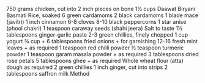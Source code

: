 750 grams chicken, cut into 2 inch pieces on bone
1½ cups Daawat Biryani Basmati Rice, soaked
6 green cardamoms
2 black cardamoms
1 blade mace (javitri)
1 inch cinnamon
6-8 cloves
8-10 black peppercorns
1 star anise (phool chakri)
1 teaspoon caraway seeds (shahi jeera)
Salt to taste
1½ tablespoons ginger-garlic paste
2-3 green chillies, finely chopped
1 cup yogurt
¾ cup + 6 tablespoons fried onions + for garnishing
12-16 fresh mint leaves + as required
1 teaspoon red chilli powder
½ teaspoon turmeric powder
1 teaspoon garam masala powder + as required
3 tablespoons dried rose petals
5 tablespoons ghee + as required
Whole wheat flour (atta) dough as required
2 green chillies
1 inch ginger, cut into strips
2 tablespoons saffron milk
Method